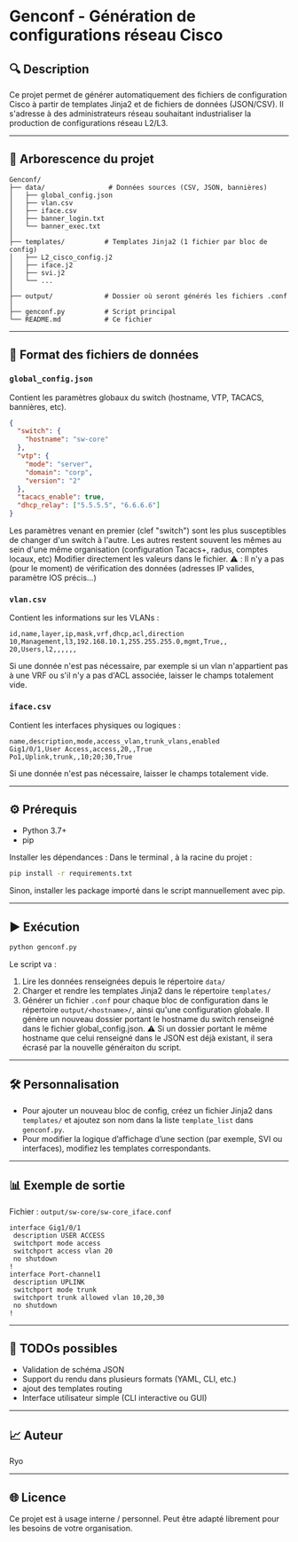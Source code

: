 

# Genconf - Génération de configurations réseau Cisco

## 🔍 Description
Ce projet permet de générer automatiquement des fichiers de configuration Cisco à partir de templates Jinja2 et de fichiers de données (JSON/CSV). Il s'adresse à des administrateurs réseau souhaitant industrialiser la production de configurations réseau L2/L3.

---

## 📁 Arborescence du projet

```
Genconf/
├── data/                # Données sources (CSV, JSON, bannières)
│   ├── global_config.json
│   ├── vlan.csv
│   ├── iface.csv
│   ├── banner_login.txt
│   └── banner_exec.txt
│
├── templates/          # Templates Jinja2 (1 fichier par bloc de config)
│   ├── L2_cisco_config.j2
│   ├── iface.j2
│   ├── svi.j2
│   └── ...
│
├── output/             # Dossier où seront générés les fichiers .conf
│
├── genconf.py          # Script principal
└── README.md           # Ce fichier
```

---

## 📄 Format des fichiers de données

### `global_config.json`
Contient les paramètres globaux du switch (hostname, VTP, TACACS, bannières, etc).

```json
{
  "switch": {
    "hostname": "sw-core"
  },
  "vtp": {
    "mode": "server",
    "domain": "corp",
    "version": "2"
  },
  "tacacs_enable": true,
  "dhcp_relay": ["5.5.5.5", "6.6.6.6"]
}
```
Les paramètres venant en premier (clef "switch") sont les plus susceptibles de changer d'un switch à l'autre. Les autres restent souvent les mêmes au sein d'une même organisation (configuration Tacacs+, radus, comptes locaux, etc)
Modifier directement les valeurs  dans le fichier. 
⚠️ : Il n'y a pas (pour le moment) de vérification des données (adresses IP valides, paramètre IOS précis...)

### `vlan.csv`
Contient les informations sur les VLANs :

```
id,name,layer,ip,mask,vrf,dhcp,acl,direction
10,Management,l3,192.168.10.1,255.255.255.0,mgmt,True,,
20,Users,l2,,,,,,
```
Si une donnée n'est pas nécessaire, par exemple si un vlan n'appartient pas à une VRF ou s'il n'y a pas d'ACL associée, laisser le champs totalement vide.

### `iface.csv`
Contient les interfaces physiques ou logiques :

```
name,description,mode,access_vlan,trunk_vlans,enabled
Gig1/0/1,User Access,access,20,,True
Po1,Uplink,trunk,,10;20;30,True
```
Si une donnée n'est pas nécessaire, laisser le champs totalement vide.

---

## ⚙️ Prérequis
- Python 3.7+
- pip

Installer les dépendances :
Dans le terminal , à la racine du projet : 
```bash
pip install -r requirements.txt
```
Sinon, installer les package importé dans le script mannuellement avec pip.

---

## ▶️ Exécution

```bash
python genconf.py
```

Le script va :
1. Lire les données renseignées depuis le répertoire `data/`
2. Charger et rendre les templates Jinja2 dans le répertoire `templates/`
3. Générer un fichier `.conf` pour chaque bloc de configuration dans le répertoire `output/<hostname>/`, ainsi qu'une configuration globale. Il génère un nouveau dossier portant le hostname du switch renseigné dans le fichier global_config.json.
⚠️ Si un dossier portant le même hostname que celui renseigné dans le JSON est déjà existant, il sera écrasé par la nouvelle généraiton du script.


---

## 🛠 Personnalisation
- Pour ajouter un nouveau bloc de config, créez un fichier Jinja2 dans `templates/` et ajoutez son nom dans la liste `template_list` dans `genconf.py`.
- Pour modifier la logique d’affichage d’une section (par exemple, SVI ou interfaces), modifiez les templates correspondants.

---

## 📊 Exemple de sortie
Fichier : `output/sw-core/sw-core_iface.conf`

```
interface Gig1/0/1
 description USER ACCESS
 switchport mode access
 switchport access vlan 20
 no shutdown
!
interface Port-channel1
 description UPLINK
 switchport mode trunk
 switchport trunk allowed vlan 10,20,30
 no shutdown
!
```

---

## 🚧 TODOs possibles
- Validation de schéma JSON
- Support du rendu dans plusieurs formats (YAML, CLI, etc.)
- ajout des templates routing
- Interface utilisateur simple (CLI interactive ou GUI)

---

## 📈 Auteur
Ryo

---

## 🌐 Licence
Ce projet est à usage interne / personnel. Peut être adapté librement pour les besoins de votre organisation.
